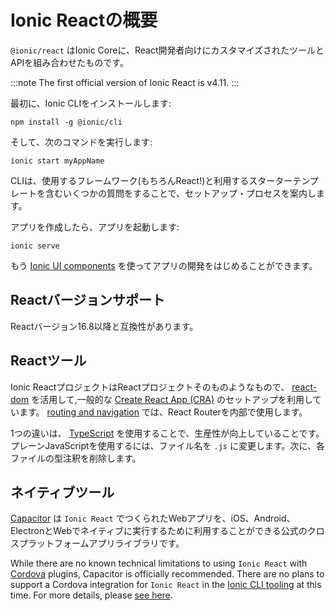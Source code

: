 # Ionic Reactの概要

`@ionic/react` はIonic Coreに、React開発者向けにカスタマイズされたツールとAPIを組み合わせたものです。

:::note
The first official version of Ionic React is v4.11.
:::

最初に、Ionic CLIをインストールします:

```shell
npm install -g @ionic/cli
```

そして、次のコマンドを実行します:

```shell
ionic start myAppName
```

CLIは、使用するフレームワーク(もちろんReact!)と利用するスターターテンプレートを含むいくつかの質問をすることで、セットアップ・プロセスを案内します。

アプリを作成したら、アプリを起動します:

```shell
ionic serve
```

もう [Ionic UI components](../components.md) を使ってアプリの開発をはじめることができます。

## Reactバージョンサポート

Reactバージョン16.8以降と互換性があります。

## Reactツール

Ionic ReactプロジェクトはReactプロジェクトそのものようなもので、 [react-dom](https://reactjs.org/docs/react-dom.html) を活用して,一般的な [Create React App (CRA)](https://github.com/facebook/create-react-app) のセットアップを利用しています。 [routing and navigation](navigation.md) では、React Routerを内部で使用します。

1つの違いは、 [TypeScript](http://www.typescriptlang.org/) を使用することで、生産性が向上していることです。プレーンJavaScriptを使用するには、ファイル名を `.js` に変更します。次に、各ファイルの型注釈を削除します。

## ネイティブツール

[Capacitor](https://capacitor.ionicframework.com) は `Ionic React` でつくられたWebアプリを、iOS、Android、ElectronとWebでネイティブに実行するために利用することができる公式のクロスプラットフォームアプリライブラリです。

While there are no known technical limitations to using `Ionic React` with [Cordova](https://cordova.apache.org/) plugins, Capacitor is officially recommended. There are no plans to support a Cordova integration for `Ionic React` in the [Ionic CLI tooling](../cli.md) at this time. For more details, please [see here](https://capacitor.ionicframework.com/docs/cordova).
